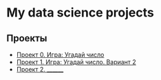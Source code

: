 # My data science projects

## Проекты

* [Проект 0. Игра: Угадай число](https://github.com/Barakuda12345g1/barakuda_rep_v6/tree/main/project_0)
* [Проект 1. Игра: Угадай число. Вариант 2](https://drive.google.com/drive/folders/1pJ5D_9RNDgG2hcn5X9lY1kFgWQZIMZqf?usp=sharing)
* [Проект 2. ______](____)


